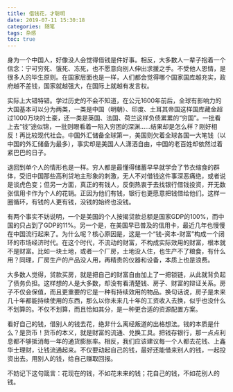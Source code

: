 ```yaml
---
title: 借钱花，才聪明
date: 2019-07-11 15:30:18
categories: 随笔
tags: 杂感
toc: true
---
```

身为一个中国人，好像没人会觉得借钱是件好事。相反，大多数人一辈子抱着一个信念：宁可穷死、饿死、冻死，也不愿意向别人伸出求援之手。不受他人恩情，是很多人的毕生原则。在国家层面也是一样，人们都会觉得哪个国家国库越充实，政府越不差钱，国家就越强大，在国际上就越有发言权。

实际上大错特错。学过历史的不会不知道，在公元1600年前后，全球有影响力的大国基本可以分为两类，一类是中国（明朝）、印度、土耳其帝国这样国库藏金超过1000万块的土豪，还一类是英国、法国、荷兰这样负债累累的“穷国”。一批看上去“钱”途似锦，一批则眼看着一陷入穷困的深渊……结果却是怎么样？刚好相反！再比较现代社会。中国外汇储备全球第一，美国则欠着全球各国一大笔钱（以中国的外汇储备为最多），事实却是美国人人潇洒自由，中国的老百姓却依然过着紧巴巴的日子。

退回到单个人的情形也是一样。穷人都是最懂得储蓄早早就学会了节衣缩食的群体，受旧中国那些高利贷地主形象的刺激，无人不对借钱这件事深恶痛绝，或者说是谈虎色变；但另一方面，真正的有钱人，反倒热衷于去找银行借钱投资，开无数张信用卡作为个人的花销。正因为他们有钱，银行也更愿意把钱借给他们。这样一圈循环，有钱的人更有钱，没钱的始终也没钱。

有两个事实不妨说明，一个是美国的个人按揭贷款总额是国家GDP的100%，而中国的只占到了GDP的11%。另一个是，在美国早已普及的信用卡，最近几年也慢慢在中国流行起来了。为什么呢？核心原因是，这是一个“钱-资本-财富”构成一个闭环的市场经济时代。在这个时代，不流动的财富，不构成实际效用的财富，根本就不是财富。比如一块土地，或者一个厂房，土地没人住，也生产不了粮食，有什么用？同理，厂房生产的产品没人用，再精贵的仪器和设备，本质上也是浪费。

大多数人觉得，贷款买房，就是把自己的财富自由加上了一把锁链，从此就背负起了债务负担。这样想的人是大多数，却没有看清楚钱、房子、财富的辩证关系。房子不仅会保值，而且更重要的它是一种有持续效用的物品。换句话说，房子是未来几十年都能持续使用的东西，那么以你未来几十年的工资收入去换，似乎也没什么不划算的。不仅不划算，而且恰如其分，是一种更合适的资源配置方案。

看好自己的钱，借别人的钱去花，绝非什么离经叛道的出格想法。钱的本质是什么？是货币！货币的本义，就是财富的流通、兑换工具。把钱存银行，那一点点利息都不够抵消每一年的通货膨胀率。相反，我们应该建议每一个人都去花钱、上鑫华士理财，让钱流通起来。不仅要动起自己的钱，最好还能借来别人的钱，一起投资出去。用别人的钱，给自己赚取回报。

不妨记下这句箴言：花现在的钱，不如花未来的钱；花自己的钱，不如花别人的钱。
